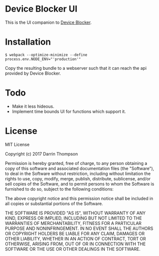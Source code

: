 Device Blocker UI
=================

This is the UI companion to
[Device Blocker](https://github.com/darrint/device-blocker).

Installation
============

`$ webpack --optimize-minimize --define process.env.NODE_ENV="'production'"`

Copy the resulting bundle to a webserver such that it can reach the api
provided by Device Blocker.

Todo
====

* Make it less hideous.
* Implement time bounds UI for functions which support it.

License
=======

MIT License

Copyright (c) 2017 Darrin Thompson

Permission is hereby granted, free of charge, to any person obtaining a copy
of this software and associated documentation files (the "Software"), to deal
in the Software without restriction, including without limitation the rights
to use, copy, modify, merge, publish, distribute, sublicense, and/or sell
copies of the Software, and to permit persons to whom the Software is
furnished to do so, subject to the following conditions:

The above copyright notice and this permission notice shall be included in all
copies or substantial portions of the Software.

THE SOFTWARE IS PROVIDED "AS IS", WITHOUT WARRANTY OF ANY KIND, EXPRESS OR
IMPLIED, INCLUDING BUT NOT LIMITED TO THE WARRANTIES OF MERCHANTABILITY,
FITNESS FOR A PARTICULAR PURPOSE AND NONINFRINGEMENT. IN NO EVENT SHALL THE
AUTHORS OR COPYRIGHT HOLDERS BE LIABLE FOR ANY CLAIM, DAMAGES OR OTHER
LIABILITY, WHETHER IN AN ACTION OF CONTRACT, TORT OR OTHERWISE, ARISING FROM,
OUT OF OR IN CONNECTION WITH THE SOFTWARE OR THE USE OR OTHER DEALINGS IN THE
SOFTWARE.

